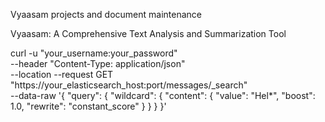Vyaasam projects and document maintenance


Vyaasam: A Comprehensive Text Analysis and Summarization Tool

curl -u "your_username:your_password" \
  --header "Content-Type: application/json" \
  --location --request GET "https://your_elasticsearch_host:port/messages/_search" \
  --data-raw '{
    "query": {
      "wildcard": {
        "content": {
          "value": "Hel*",
          "boost": 1.0,
          "rewrite": "constant_score"
        }
      }
    }
  }'
